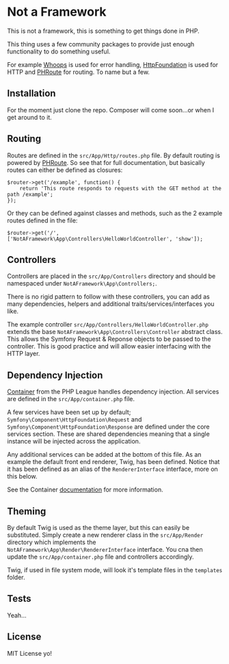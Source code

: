 # Not a Framework

This is not a framework, this is something to get things done in PHP.

This thing uses a few community packages to provide just enough functionality to do something useful.

For example [Whoops](https://github.com/filp/whoops) is used for error handling, [HttpFoundation](symfony/http-foundation) is used for HTTP and [PHRoute](https://github.com/mrjgreen/phroute) for routing. To name but a few.

## Installation

For the moment just clone the repo. Composer will come soon...or when I get around to it.

## Routing

Routes are defined in the `src/App/Http/routes.php` file. By default routing is powered by [PHRoute](https://github.com/mrjgreen/phroute). So see that for full documentation, but basically routes can either be defined as closures:

```
$router->get('/example', function() {
    return 'This route responds to requests with the GET method at the path /example';
});
```

Or they can be defined against classes and methods, such as the 2 example routes defined in the file:

```
$router->get('/', ['NotAFramework\App\Controllers\HelloWorldController', 'show']);
```

## Controllers

Controllers are placed in the `src/App/Controllers` directory and should be namespaced under `NotAFramework\App\Controllers;`.

There is no rigid pattern to follow with these controllers, you can add as many dependencies, helpers and additional traits/services/interfaces you like.

The example controller `src/App/Controllers/HelloWorldController.php` extends the base `NotAFramework\App\Controllers\Controller` abstract class. This allows the Symfony Request & Reponse objects to be passed to the controller. This is good practice and will allow easier interfacing with the HTTP layer.

## Dependency Injection

[Container](http://container.thephpleague.com/) from the PHP League handles dependency injection. All services are defined in the `src/App/container.php` file.

A few services have been set up by default; `Symfony\Component\HttpFoundation\Request` and `Symfony\Component\HttpFoundation\Response` are defined under the core services section. These are shared dependencies meaning that a single instance will be injected across the application.

Any additional services can be added at the bottom of this file. As an example the default front end renderer, Twig, has been defined. Notice that it has been defined as an alias of the `RendererInterface` interface, more on this below.

See the Container [documentation](http://container.thephpleague.com/) for more information.

## Theming

By default Twig is used as the theme layer, but this can easily be substituted. Simply create a new renderer class in the `src/App/Render` directory which implements the `NotAFramework\App\Render\RendererInterface` interface. You cna then update the `src/App/container.php` file and controllers accordingly.

Twig, if used in file system mode, will look it's template files in the `templates` folder.  

## Tests

Yeah...

## License

MIT License yo!
